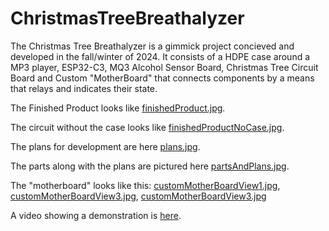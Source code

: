 # ChristmasTreeBreathalyzer
The Christmas Tree Breathalyzer is a gimmick project concieved and developed in the fall/winter of 2024. It consists of a HDPE case around a MP3 player, ESP32-C3, MQ3 Alcohol Sensor Board, Christmas Tree Circuit Board and Custom "MotherBoard" that connects components by a means that relays and indicates their state.

The Finished Product looks like [finishedProduct.jpg](/photos/finishedProduct.jpg). 

The circuit without the case looks like [finishedProductNoCase.jpg](/photos/finishedProductNoCase.jpg). 

The plans for development are here [plans.jpg](/photos/plans.jpg).

The parts along with the plans are pictured here [partsAndPlans.jpg](/photos/partsAndPlans.jpg).

The "motherboard" looks like this:  [customMotherBoardView1.jpg](photos/customMotherBoardView1.jpg), [customMotherBoardView3.jpg](photos/customMotherBoardView3.jpg), [customMotherBoardView3.jpg](photos/customMotherBoardView3.jpg)

A video showing a demonstration is [here](https://youtube.com/shorts/qaSmQxihDBw?feature=share).
